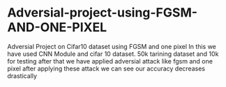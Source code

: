 # Adversial-project-using-FGSM-AND-ONE-PIXEL
Adversial Project on Cifar10 dataset using FGSM and one pixel 
In this we have used CNN Module and cifar 10 dataset.
50k tarining dataset and 10k for testing
after that we have applied adversial attack
like fgsm and one pixel
after applying these attack we can see our accuracy decreases drastically
